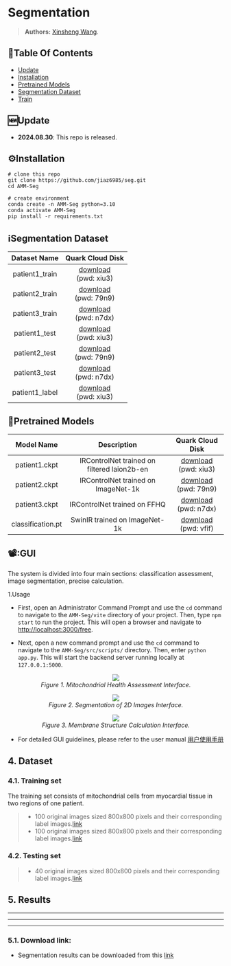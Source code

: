 # Segmentation 

> **Authors:**
> [Xinsheng Wang](https://).

## :book:Table Of Contents

- [Update](#update)
- [Installation](#installation)
- [Pretrained Models](#pretrained_models)
- [Segmentation Dataset](#segmentation_data)
- [Train](#train)

## <a name="update"></a>:new:Update

- **2024.08.30**: This repo is released.

## <a name="installation"></a>:gear:Installation

```shell
# clone this repo
git clone https://github.com/jiaz6985/seg.git
cd AMM-Seg

# create environment
conda create -n AMM-Seg python=3.10
conda activate AMM-Seg
pip install -r requirements.txt
```

## <a name="segmentation"></a>ℹ️Segmentation Dataset

| Dataset Name | Quark Cloud Disk |
| :---------: | :----------: |
| patient1_train | [download](https://pan.baidu.com/s/1uTAFl13xgGAzrnznAApyng?pwd=xiu3)<br>(pwd: xiu3) |
| patient2_train | [download](https://pan.baidu.com/s/1PhXHAQSTOUX4Gy3MOc2t2Q?pwd=79n9)<br>(pwd: 79n9) |
| patient3_train | [download](https://pan.baidu.com/s/1kvM_SB1VbXjbipLxdzlI3Q?pwd=n7dx)<br>(pwd: n7dx) |
| patient1_test | [download](https://pan.baidu.com/s/1uTAFl13xgGAzrnznAApyng?pwd=xiu3)<br>(pwd: xiu3) |
| patient2_test | [download](https://pan.baidu.com/s/1PhXHAQSTOUX4Gy3MOc2t2Q?pwd=79n9)<br>(pwd: 79n9) |
| patient3_test | [download](https://pan.baidu.com/s/1kvM_SB1VbXjbipLxdzlI3Q?pwd=n7dx)<br>(pwd: n7dx) |
| patient1_label | [download](https://pan.baidu.com/s/1uTAFl13xgGAzrnznAApyng?pwd=xiu3)<br>(pwd: xiu3) |

## <a name="pretrained_models"></a>:dna:Pretrained Models

| Model Name | Description |  Quark Cloud Disk |  
| :---------: | :----------: | :----------: |
| patient1.ckpt | IRControlNet trained on filtered laion2b-en  | [download](https://pan.baidu.com/s/1uTAFl13xgGAzrnznAApyng?pwd=xiu3)<br>(pwd: xiu3) |
| patient2.ckpt | IRControlNet trained on ImageNet-1k | [download](https://pan.baidu.com/s/1PhXHAQSTOUX4Gy3MOc2t2Q?pwd=79n9)<br>(pwd: 79n9) |
| patient3.ckpt | IRControlNet trained on FFHQ | [download](https://pan.baidu.com/s/1kvM_SB1VbXjbipLxdzlI3Q?pwd=n7dx)<br>(pwd: n7dx) |
| classification.pt | SwinIR trained on ImageNet-1k | [download](https://pan.baidu.com/s/176fARg2ySYtDgX2vQOeRbA?pwd=vfif)<br>(pwd: vfif) |

## <a name="Usage"></a>📽️:GUI

  The system is divided into four main sections: classification assessment, image segmentation, precise calculation. 

1.Usage

- First, open an Administrator Command Prompt and use the `cd` command to navigate to the `AMM-Seg/vite` directory of your project. Then, type `npm start` to run the project. This will open a browser and navigate to [http://localhost:3000/free](http://localhost:3000/free).

- Next, open a new command prompt and use the `cd` command to navigate to the `AMM-Seg/src/scripts/` directory. Then, enter `python app.py`. This will start the backend server running locally at `127.0.0.1:5000`.
  
<p align="center">
    <img src="images/Classification.png"/> <br />
    <em> 
    Figure 1. Mitochondrial Health Assessment Interface.
    </em>
</p>

<p align="center">
    <img src="images/Segmentation.png"/> <br />
    <em> 
    Figure 2. Segmentation of 2D Images Interface.
    </em>
</p>

<p align="center">
    <img src="images/Calculation.png"/> <br />
    <em> 
    Figure 3. Membrane Structure Calculation Interface.
    </em>
</p>

- For detailed GUI guidelines, please refer to the user manual [用户使用手册](https://scripts/inference.py "inference.py")







## 4. Dataset

### 4.1. Training set

The training set consists of mitochondrial cells from myocardial tissue in two regions of one patient.

> - 100 original images sized 800x800 pixels and their corresponding label images.[link](https://)
> - 100 original images sized 800x800 pixels and their corresponding label images.[link](https://)

### 4.2. Testing set

> - 40 original images sized 800x800 pixels and their corresponding label images.[link](https://)

## 5. Results

*********
*********
*********

### 5.1. Download link:

- Segmentation results can be downloaded from this [link](https://)




  
  
  



